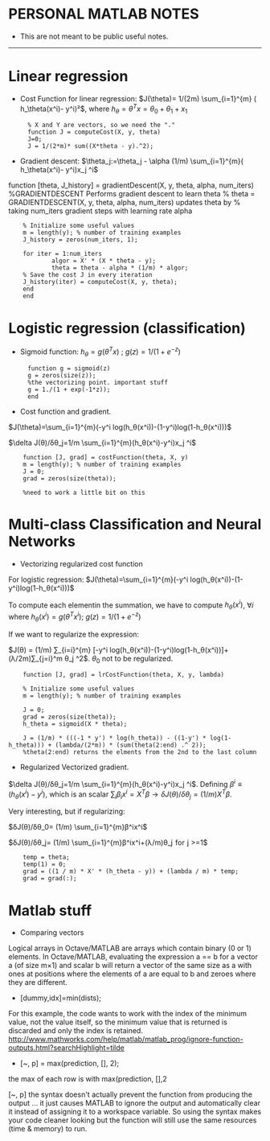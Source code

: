 # PERSONAL MATLAB NOTES 

- This are not meant to be public useful notes.

-----------------------------------------------

# Linear regression

- Cost Function for linear regression: $J(\theta)= 1/(2m) \sum_{i=1}^{m} ( h_\theta(x^i)- y^i)²$, where $h_\theta=\theta^Tx=\theta_0 + \theta_1 +x_1$

        % X and Y are vectors, so we need the "."
        function J = computeCost(X, y, theta)
        J=0;
        J = 1/(2*m)* sum((X*theta - y).^2);

- Gradient descent: $\theta_j:=\theta_j - \alpha (1/m) \sum_{i=1}^{m}( h_\theta(x^i)- y^i)x_j ^i$

function [theta, J_history] = gradientDescent(X, y, theta, alpha, num_iters)
        %GRADIENTDESCENT Performs gradient descent to learn theta
        %   theta = GRADIENTDESCENT(X, y, theta, alpha, num_iters) updates theta by 
        %   taking num_iters gradient steps with learning rate alpha

        % Initialize some useful values
        m = length(y); % number of training examples
        J_history = zeros(num_iters, 1);

        for iter = 1:num_iters
                algor = X' * (X * theta - y);
                theta = theta - alpha * (1/m) * algor;
        % Save the cost J in every iteration    
        J_history(iter) = computeCost(X, y, theta);
        end
        end

# Logistic regression (classification)

- Sigmoid function: $h_\theta=g(\theta ^T x)$ ; $g(z)=1 / (1+e^ {-z})$

        function g = sigmoid(z)
        g = zeros(size(z));
        %the vectorizing point. important stuff
        g = 1./(1 + exp(-1*z));
        end
- Cost function and gradient. 

$J(\theta)=\sum_{i=1}^{m}(-y^i log(h_θ(x^i))-(1-y^i)log(1-h_θ(x^i)))$

$\delta J(θ)/δθ_j=1/m \sum_{i=1}^{m}(h_θ(x^i)-y^i)x_j ^i$ 

        function [J, grad] = costFunction(theta, X, y)
        m = length(y); % number of training examples
        J = 0;
        grad = zeros(size(theta));

        %need to work a little bit on this

# Multi-class Classification and Neural Networks

- Vectorizing regularized cost function

For logistic regression: $J(\theta)=\sum_{i=1}^{m}(-y^i log(h_θ(x^i))-(1-y^i)log(1-h_θ(x^i)))$

To compute each elementin the summation, we have to compute $h_θ(x^i)$, $∀i$ where $h_θ(x^i)=g(θ^T x^i)$; $g(z)=1/(1+e^{-z})$

If we want to regularize the expression:

$J(θ) = (1/m) ∑_{i=i}^{m} [-y^i log(h_θ(x^i))-(1-y^i)log(1-h_θ(x^i))]+(λ/2m)∑_{j=i}^m θ_j ^2$. $θ_0$ not to be regularized.

        function [J, grad] = lrCostFunction(theta, X, y, lambda)
       
        % Initialize some useful values
        m = length(y); % number of training examples

        J = 0;
        grad = zeros(size(theta));
        h_theta = sigmoid(X * theta);

        J = (1/m) * (((-1 * y') * log(h_theta)) - ((1-y') * log(1-h_theta))) + (lambda/(2*m)) * (sum(theta(2:end) .^ 2));
        %theta(2:end) returns the elments from the 2nd to the last column
        

- Regularized Vectorized gradient.

 $\delta J(θ)/δθ_j=1/m \sum_{i=1}^{m}(h_θ(x^i)-y^i)x_j ^i$.
 Defining $β^i≡(h_θ(x^i)-y^i)$, which is an scalar $\sum_{i}β_i x^i=X^T β→ \delta J(θ)/δθ_j=(1/m)X^Tβ$.

 Very interesting, but if regularizing:  
 
$δJ(θ)/δθ_0= (1/m) \sum_{i=1}^{m}β^ix^i$

$δJ(θ)/δθ_j= (1/m) \sum_{i=1}^{m}β^ix^i+(λ/m)θ_j  for  j >=1$
 

        temp = theta;
        temp(1) = 0;
        grad = ((1 / m) * X' * (h_theta - y)) + (lambda / m) * temp;
        grad = grad(:);
        


# Matlab stuff

- Comparing vectors

Logical arrays in Octave/MATLAB are arrays
which contain binary (0 or 1) elements. In Octave/MATLAB, evaluating
the expression a == b for a vector a (of size m×1) and scalar b will return
a vector of the same size as a with ones at positions where the elements
of a are equal to b and zeroes where they are different.


- [dummy,idx]=min(dists);

For this example, the code wants to work with the index of the minimum value, not the value itself, so the minimum value that is returned is discarded and only the index is retained.
http://www.mathworks.com/help/matlab/matlab_prog/ignore-function-outputs.html?searchHighlight=tilde

- [~, p] = max(prediction, [], 2);

the max of each row is with max(prediction, [],2

[~, p]  the syntax doesn't actually prevent the function from producing the output ... it just causes MATLAB to ignore the output and automatically clear it instead of  assigning it to a workspace variable. So using the syntax makes your code cleaner looking but the function will still use the same resources (time & memory) to run.




